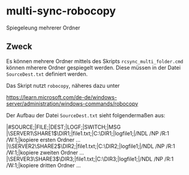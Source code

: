 # multi-sync-robocopy
Spiegeleung mehrerer Ordner

## Zweck
Es können mehrere Ordner mittels des Skripts `rcsync_multi_folder.cmd` können mherere Ordner gespiegelt werden. Diese müssen in der Datei `SourceDest.txt` definiert werden.

Das Skript nutzt `robocopy`, näheres dazu unter

https://learn.microsoft.com/de-de/windows-server/administration/windows-commands/robocopy

Der Aufbau der Datei `SourceDest.txt` sieht folgendermaßen aus:

|#SOURCE;|FILE;|DEST;|LOGF;|SWITCH;|MSG
|\\SERVER1\SHARE1$\DIR1;|file1.txt;|C:\DIR1;|logfile1;|/NDL /NP /R:1 /W:1;|kopiere ersten Ordner ...
|\\SERVER2\SHARE2$\DIR2;|file1.txt;|C:\DIR2;|logfile1;|/NDL /NP /R:1 /W:1;|kopiere zweiten Ordner ...
|\\SERVER3\SHARE3$\DIR3;|file1.txt;|C:\DIR3;|logfile1;|/NDL /NP /R:1 /W:1;|kopiere dritten Ordner ...
